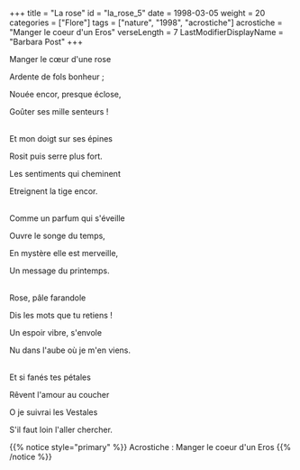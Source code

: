 +++
title = "La rose"
id = "la_rose_5"
date = 1998-03-05
weight = 20
categories = ["Flore"]
tags = ["nature", "1998", "acrostiche"]
acrostiche = "Manger le coeur d'un Eros"
verseLength = 7
LastModifierDisplayName = "Barbara Post"
+++

Manger le cœur d'une rose

Ardente de fols bonheur ;

Nouée encor, presque éclose,

Goûter ses mille senteurs !

 \
Et mon doigt sur ses épines

Rosit puis serre plus fort.

Les sentiments qui cheminent

Etreignent la tige encor.

 \
Comme un parfum qui s'éveille

Ouvre le songe du temps,

En mystère elle est merveille,

Un message du printemps.

 \
Rose, pâle farandole

Dis les mots que tu retiens !

Un espoir vibre, s'envole

Nu dans l'aube où je m'en viens.

 \
Et si fanés tes pétales

Rêvent l'amour au coucher

O je suivrai les Vestales

S'il faut loin l'aller chercher.

{{% notice style="primary" %}}
Acrostiche : Manger le coeur d'un Eros
{{% /notice %}}
